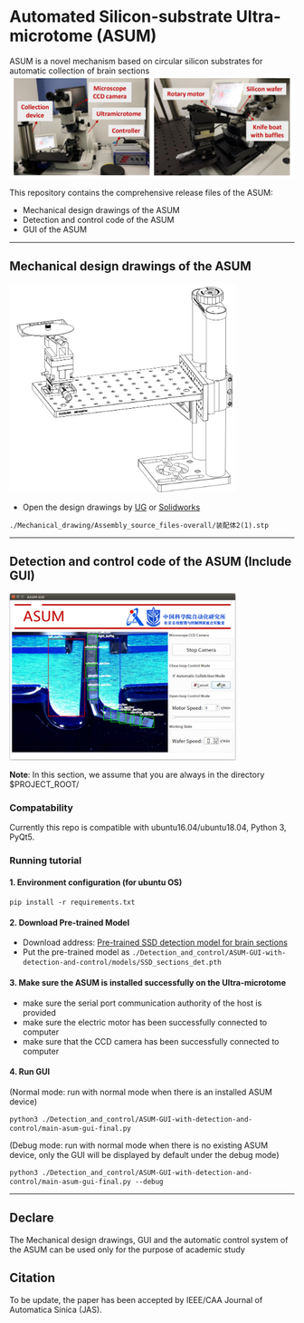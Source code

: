 # Automated Silicon-substrate Ultra-microtome (ASUM) 
ASUM is a novel mechanism based on circular silicon substrates for automatic collection of brain sections
<img src="./show_pics/ASUM_PIC.png" width="600px">


This repository contains the comprehensive release files of the ASUM:
- Mechanical design drawings of the ASUM
- Detection and control code of the ASUM 
- GUI of the ASUM

----

## Mechanical design drawings of the ASUM
<!-- ![alt](./show_pics/ASUM_mecha.png) -->
<img src="./show_pics/ASUM_mecha.png" width="400px">

- Open the design drawings by [UG](https://www.plm.automation.siemens.com/global/en/products/nx/) or [Solidworks](https://www.solidworks.com/zh-hans)
```
./Mechanical_drawing/Assembly_source_files-overall/装配体2(1).stp
```



----

## Detection and control code of the ASUM (Include GUI)
<img src="./show_pics/GUI2.png" width="400px">

**Note**: In this section, we assume that you are always in the directory $PROJECT_ROOT/

### Compatability
Currently this repo is compatible with ubuntu16.04/ubuntu18.04, Python 3, PyQt5.

### Running tutorial
#### 1. Environment configuration (for ubuntu OS)
```
pip install -r requirements.txt
```

#### 2. Download Pre-trained Model
  - Download address: [Pre-trained SSD detection model for brain sections](https://drive.google.com/file/d/1bxM01SwDm1i7HxVM0AG3kzNZ3eUrKP-M/view?usp=sharing)
  - Put the pre-trained model as `./Detection_and_control/ASUM-GUI-with-detection-and-control/models/SSD_sections_det.pth`

#### 3. Make sure the ASUM is installed successfully on the Ultra-microtome
  - make sure the serial port communication authority of the host is provided
  - make sure the electric motor has been successfully connected to computer
  - make sure that the CCD camera has been successfully connected to computer

#### 4. Run GUI 

(Normal mode: run with normal mode when there is an installed ASUM device)
```
python3 ./Detection_and_control/ASUM-GUI-with-detection-and-control/main-asum-gui-final.py
```
(Debug mode: run with normal mode when there is no existing ASUM device, only the GUI will be displayed by default under the debug mode)
```
python3 ./Detection_and_control/ASUM-GUI-with-detection-and-control/main-asum-gui-final.py --debug
```

----
## Declare
The Mechanical design drawings, GUI and the automatic control system of the ASUM can be used only for the purpose of academic study

## Citation
To be update, the paper has been accepted by IEEE/CAA Journal of Automatica Sinica (JAS).

